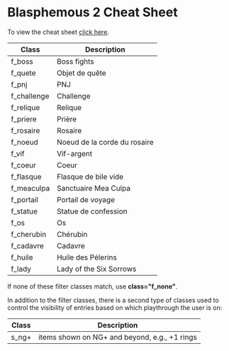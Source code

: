 # Blasphemous 2 Cheat Sheet

To view the cheat sheet [click here](http://MarcLadon.github.io/BlasphemousV2/).

| Class   | Description |
|---      |--- |
| f_boss  | Boss fights |
| f_quete  | Objet de quête |
| f_pnj  | PNJ |
| f_challenge  | Challenge |
| f_relique  | Relique |
| f_priere   | Prière |
| f_rosaire  | Rosaire |
| f_noeud  | Noeud de la corde du rosaire |
| f_vif  | Vif-argent |
| f_coeur  | Coeur |
| f_flasque  | Flasque de bile vide |
| f_meaculpa | Sanctuaire Mea Culpa |
| f_portail  | Portail de voyage |
| f_statue  | Statue de confession |
| f_os   | Os |
| f_cherubin  | Chérubin |
| f_cadavre  | Cadavre |
| f_huile  | Huile des Pélerins |
| f_lady  | Lady of the Six Sorrows |

If none of these filter classes match, use **class="f_none"**.

In addition to the filter classes, there is a second type of classes used to control the visibility of entries based on which playthrough the user is on:

| Class  | Description |
|---     |--- |
| s_ng+  | items shown on NG+ and beyond, e.g., +1 rings |

